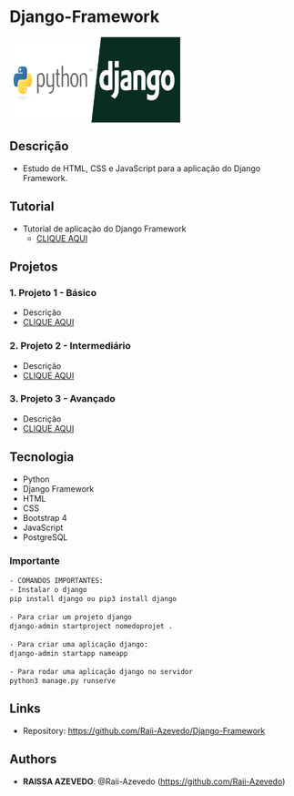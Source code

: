 # Django-Framework

<a href="url"><img src="https://github.com/Raii-Azevedo/Django-Framework/blob/main/python-django.png" align="center" height="150" width="300" ></a>
 
## Descrição
- Estudo de HTML, CSS e JavaScript para a aplicação do Django Framework.

## Tutorial
- Tutorial de aplicação do Django Framework
   - [CLIQUE AQUI](https://github.com/Raii-Azevedo/Django-Framework/blob/main/DJANGO%20TUTORIAL.pdf)

## Projetos
### 1. Projeto 1 - Básico
  - Descrição
  ![]()
  - [CLIQUE AQUI]()
  
### 2. Projeto 2 - Intermediário
  - Descrição
  ![]()
  - [CLIQUE AQUI]()
  
  ### 3. Projeto 3 - Avançado
  - Descrição
  ![]()
  - [CLIQUE AQUI]()

## Tecnologia
 - Python
 - Django Framework
 - HTML
 - CSS
 - Bootstrap 4
 - JavaScript
 - PostgreSQL
 
### Importante
    - COMANDOS IMPORTANTES:
    - Instalar o django
    pip install django ou pip3 install django
    
    - Para criar um projeto django
    django-admin startproject nomedoprojet .
    
    - Para criar uma aplicação django:
    django-admin startapp nameapp
    
    - Para rodar uma aplicação django no servidor
    python3 manage.py runserve
 
## Links
 
  - Repository: https://github.com/Raii-Azevedo/Django-Framework
 
 
## Authors
 
* **RAISSA AZEVEDO**: @Raii-Azevedo (https://github.com/Raii-Azevedo)
